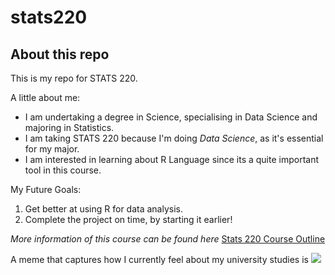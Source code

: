 # stats220

## About this repo

This is my repo for STATS 220. 

A little about me:

- I am undertaking a degree in Science, specialising in Data Science and majoring in Statistics.
- I am taking STATS 220 because I'm doing *Data Science*, as it's essential for my major.
- I am interested in learning about R Language since its a quite important tool in this course.


My Future Goals:

1. Get better at using R for data analysis.
2. Complete the project on time, by starting it earlier!


*More information of this course can be found here* [Stats 220 Course Outline](https://courseoutline.auckland.ac.nz/dco/course/STATS/220/1213)


A meme that captures how I currently feel about my university studies is ![](https://media0.giphy.com/media/v1.Y2lkPTc5MGI3NjExeG1xcTI5bjk4NXN0M291cm1hM28xNWNzdjRtaDR3b3IwaHpkMWhvayZlcD12MV9pbnRlcm5hbF9naWZfYnlfaWQmY3Q9Zw/fhAwk4DnqNgw8/giphy.gif)
